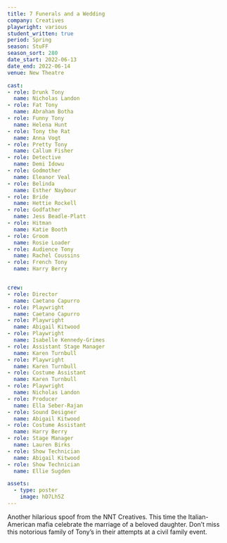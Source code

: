 ```yaml
---
title: 7 Funerals and a Wedding
company: Creatives
playwright: various
student_written: true
period: Spring
season: StuFF
season_sort: 280
date_start: 2022-06-13
date_end: 2022-06-14
venue: New Theatre

cast:
- role: Drunk Tony
  name: Nicholas Landon
- role: Fat Tony
  name: Abraham Botha
- role: Funny Tony
  name: Helena Hunt
- role: Tony the Rat
  name: Anna Vogt
- role: Pretty Tony
  name: Callum Fisher
- role: Detective
  name: Demi Idowu
- role: Godmother
  name: Eleanor Veal
- role: Belinda
  name: Esther Naybour
- role: Bride
  name: Hettie Rockell
- role: Godfather
  name: Jess Beadle-Platt
- role: Hitman
  name: Katie Booth
- role: Groom
  name: Rosie Loader
- role: Audience Tony
  name: Rachel Coussins
- role: French Tony
  name: Harry Berry


crew:
- role: Director
  name: Caetano Capurro
- role: Playwright
  name: Caetano Capurro
- role: Playwright
  name: Abigail Kitwood
- role: Playwright
  name: Isabelle Kennedy-Grimes
- role: Assistant Stage Manager
  name: Karen Turnbull
- role: Playwright
  name: Karen Turnbull  
- role: Costume Assistant
  name: Karen Turnbull
- role: Playwright
  name: Nicholas Landon
- role: Producer
  name: Ella Seber-Rajan
- role: Sound Designer
  name: Abigail Kitwood
- role: Costume Assistant
  name: Harry Berry
- role: Stage Manager
  name: Lauren Birks
- role: Show Technician
  name: Abigail Kitwood
- role: Show Technician
  name: Ellie Sugden

assets:
  - type: poster
    image: hD7Lh5Z
---
```


Another hilarious spoof from the NNT Creatives. This time the Italian-American mafia celebrate the marriage of a beloved daughter. Don’t miss this notorious family of Tony’s in their attempts at a civil family event.

